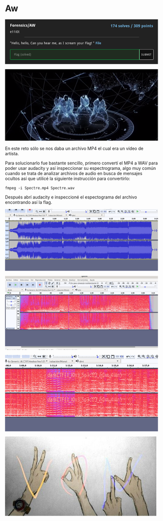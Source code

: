 # Aw

![CTF](img/1.png)

![CTF](img/2.png)

En este reto sólo se nos daba un archivo MP4 el cual era un vídeo de artista.

Para solucionarlo fue bastante sencillo, primero convertí el MP4 a WAV para poder usar audacity
y así inspeccionar su espectrograma, algo muy común cuando se trata de analizar archivos de audio en busca
de mensajes ocultos así que utilicé la siguiente instrucción para convertirlo:

```
fmpeg -i Spectre.mp4 Spectre.wav
```

Después abrí audacity e inspeccioné el espectograma del archivo encontrando así la flag.

![CTF](img/3.png)

![CTF](img/4.png)

![CTF](img/5.png)

![VON](../../von.jpg)
